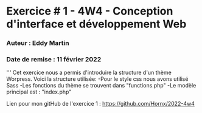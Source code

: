 # Exercice # 1 - 4W4 - Conception d'interface et développement Web
### Auteur : Eddy Martin
### Date de remise : 11 février 2022

'''
Cet exercice nous a permis d'introduire la structure d'un thème Worpress. Voici la structure utilisée:
-Pour le style css nous avons utilisé Sass
-Les fonctions du thème se trouvent dans "functions.php"
-Le modèle principal est : "index.php"

Lien pour mon gitHub de l'exercice 1 : https://github.com/Hornx/2022-4w4
